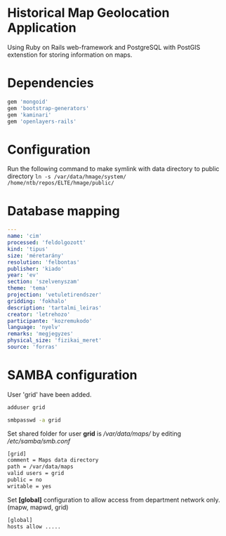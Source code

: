 # Historical Map Geolocation Application

Using Ruby on Rails web-framework and PostgreSQL with PostGIS extenstion for storing information on maps.

# Dependencies

```ruby
gem 'mongoid'
gem 'bootstrap-generators'
gem 'kaminari'
gem 'openlayers-rails'
```

# Configuration
Run the following command to make symlink with data directory to public directory
```ln -s /var/data/hmage/system/ /home/ntb/repos/ELTE/hmage/public/```


# Database mapping
```yaml
---
name: 'cim'
processed: 'feldolgozott'
kind: 'tipus'
size: 'méretarány'
resolution: 'felbontas'
publisher: 'kiado'
year: 'ev'
section: 'szelvenyszam'
theme: 'tema'
projection: 'vetuletirendszer'
gridding: 'fokhalo'
description: 'tartalmi_leiras'
creator: 'letrehozo'
participante: 'kozremukodo'
language: 'nyelv'
remarks: 'megjegyzes'
physical_size: 'fizikai_meret'
source: 'forras'
```

# SAMBA configuration

User 'grid' have been added.
```sh
adduser grid

smbpasswd -a grid
```

Set shared folder for user 
**grid**  is  */var/data/maps/*
by editing */etc/samba/smb.conf*

```sh
[grid]
comment = Maps data directory
path = /var/data/maps
valid users = grid
public = no
writable = yes
```

Set **[global]** configuration to allow access from department network only. (mapw, mapwd, grid)
```sh
[global]
hosts allow .....
```